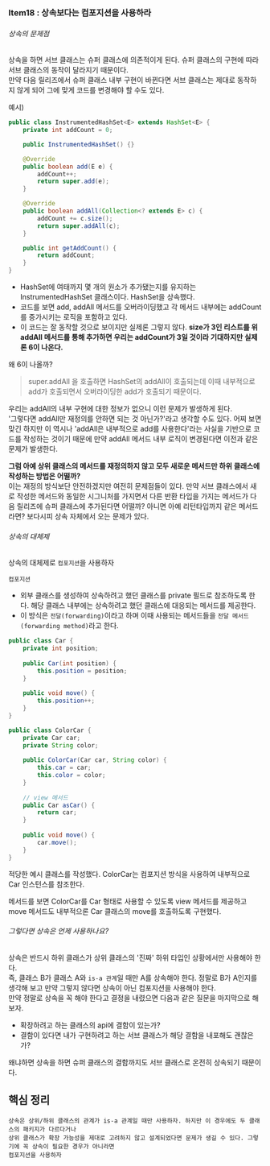 ### Item18 : 상속보다는 컴포지션을 사용하라

###### 상속의 문제점
상속을 하면 서브 클래스는 슈퍼 클래스에 의존적이게 된다. 슈퍼 클래스의 구현에 따라 서브 클래스의 동작이 달라지기 때문이다.  
만약 다음 릴리즈에서 슈퍼 클래스 내부 구현이 바뀐다면 서브 클래스는 제대로 동작하지 않게 되어 그에 맞게 코드를 변경해야 할 수도 있다. 

예시)
```java
public class InstrumentedHashSet<E> extends HashSet<E> {
    private int addCount = 0;

    public InstrumentedHashSet() {}

    @Override
    public boolean add(E e) {
        addCount++;
        return super.add(e);
    }

    @Override
    public boolean addAll(Collection<? extends E> c) {
        addCount += c.size();
        return super.addAll(c);
    }

    public int getAddCount() {
        return addCount;
    }
}
```
- HashSet에 여태까지 몇 개의 원소가 추가됐는지를 유지하는 InstrumentedHashSet 클래스이다. HashSet을 상속했다.  
- 코드를 보면 add, addAll 메서드를 오버라이딩했고 각 메서드 내부에는 addCount를 증가시키는 로직을 포함하고 있다.
- 이 코드는 잘 동작할 것으로 보이지만 실제론 그렇지 않다. **size가 3인 리스트를 위 addAll 메서드를 통해 추가하면 우리는 addCount가 3일 것이라
기대하지만 실제론 6이 나온다.**

왜 6이 나올까? 
> super.addAll 을 호출하면 HashSet의 addAll이 호출되는데 이때 내부적으로 add가 호출되면서 오버라이딩한 add가 호출되기 때문이다.

우리는 addAll의 내부 구현에 대한 정보가 없으니 이런 문제가 발생하게 된다.  
'그렇다면 addAll만 재정의를 안하면 되는 것 아닌가?'라고 생각할 수도 있다. 어찌 보면 맞긴 하지만 이 역시나 'addAll은 내부적으로 add를 사용한다'라는 사실을
기반으로 코드를 작성하는 것이기 때문에 만약 addAll 메서드 내부 로직이 변경된다면 이전과 같은 문제가 발생한다.

**그럼 아예 상위 클래스의 메서드를 재정의하지 않고 모두 새로운 메서드만 하위 클래스에 작성하는 방법은 어떨까?**  
이는 재정의 방식보단 안전하겠지만 여전히 문제점들이 있다. 만약 서브 클래스에서 새로 작성한 메서드와 동일한 시그니처를 가지면서 다른 반환 타입을 가지는 
메서드가 다음 릴리즈에 슈퍼 클래스에 추가된다면 어떨까? 아니면 아예 리턴타입까지 같은 메서드라면? 보다시피 상속 자체에서 오는 문제가 있다.

###### 상속의 대체제
상속의 대체제로 `컴포지션`을 사용하자

`컴포지션`  
- 외부 클래스를 생성하여 상속하려고 했던 클래스를 private 필드로 참조하도록 한다. 해당 클래스 내부에는 
상속하려고 했던 클래스에 대응되는 메서드를 제공한다.
- 이 방식은 `전달(forwarding)`이라고 하며 이때 사용되는 메서드들을 `전달 메서드(forwarding method)`라고 한다.
```java
public class Car {
    private int position;
    
    public Car(int position) {
        this.position = position;
    }
    
    public void move() {
        this.position++;
    }
}

public class ColorCar {
    private Car car;
    private String color;
    
    public ColorCar(Car car, String color) {
        this.car = car;
        this.color = color;
    }
    
    // view 메서드
    public Car asCar() {
        return car;
    }
    
    public void move() {
        car.move();
    }
}
```
적당한 예시 클래스를 작성했다. ColorCar는 컴포지션 방식을 사용하여 내부적으로 Car 인스턴스를 참조한다.

메서드를 보면 ColorCar를 Car 형태로 사용할 수 있도록 view 메서드를 제공하고 move 메서드도 내부적으론 Car 클래스의 move를 호출하도록 구현했다.

###### 그렇다면 상속은 언제 사용하나요?
상속은 반드시 하위 클래스가 상위 클래스의 '진짜' 하위 타입인 상황에서만 사용해야 한다.  
즉, 클래스 B가 클래스 A와 `is-a 관계`일 때만 A를 상속해야 한다. 정말로 B가 A인지를 생각해 보고 만약 그렇지 않다면
상속이 아닌 컴포지션을 사용해야 한다.  
만약 정말로 상속을 꼭 해야 한다고 결정을 내렸으면 다음과 같은 질문을 마지막으로 해보자.  
- 확장하려고 하는 클래스의 api에 결함이 있는가?
- 결함이 있다면 내가 구현하려고 하는 서브 클래스가 해당 결함을 내포해도 괜찮은가?

왜냐하면 상속을 하면 슈퍼 클래스의 결함까지도 서브 클래스로 온전히 상속되기 때문이다.

## 핵심 정리
    상속은 상위/하위 클래스의 관계가 is-a 관계일 때만 사용하자. 하지만 이 경우에도 두 클래스의 패키지가 다르다거나 
    상위 클래스가 확장 가능성을 제대로 고려하지 않고 설계되었다면 문제가 생길 수 있다. 그렇기에 꼭 상속이 필요한 경우가 아니라면
    컴포지션을 사용하자